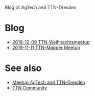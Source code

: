 Blog of AgTech and TTN-Dresden 

# Blog
- [2019-12-09 TTN-Weihnachtsmeetup](posts/2019-12-09-mu-weihnachten.md)
- [2019-11-11 TTN-Mapper Meetup](posts/2019-11-11-mu-mapper.md)

# See also 
- [Meetup AgTech and TTN-Dresden](https://www.meetup.com/de-DE/AgTech-Dresden/)
- [TTN Community](https://www.thethingsnetwork.org/community/dresden/)